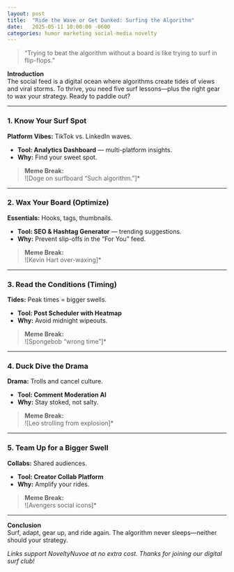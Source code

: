 ```yaml
---
layout: post
title:  "Ride the Wave or Get Dunked: Surfing the Algorithm"
date:   2025-05-11 10:00:00 -0600
categories: humor marketing social-media novelty
---
```


> “Trying to beat the algorithm without a board is like trying to surf in flip-flops.”

**Introduction**  
The social feed is a digital ocean where algorithms create tides of views and viral storms. To thrive, you need five surf lessons—plus the right gear to wax your strategy. Ready to paddle out?

---

### 1. Know Your Surf Spot  
**Platform Vibes:** TikTok vs. LinkedIn waves.  
- **Tool: Analytics Dashboard** — multi-platform insights.  
- **Why:** Find your sweet spot.

> **Meme Break:**  
> ![Doge on surfboard “Such algorithm.”]*

---

### 2. Wax Your Board (Optimize)  
**Essentials:** Hooks, tags, thumbnails.  
- **Tool: SEO & Hashtag Generator** — trending suggestions.  
- **Why:** Prevent slip-offs in the “For You” feed.

> **Meme Break:**  
> ![Kevin Hart over-waxing]*

---

### 3. Read the Conditions (Timing)  
**Tides:** Peak times = bigger swells.  
- **Tool: Post Scheduler with Heatmap**  
- **Why:** Avoid midnight wipeouts.

> **Meme Break:**  
> ![Spongebob “wrong time”]*

---

### 4. Duck Dive the Drama  
**Drama:** Trolls and cancel culture.  
- **Tool: Comment Moderation AI**  
- **Why:** Stay stoked, not salty.

> **Meme Break:**  
> ![Leo strolling from explosion]*

---

### 5. Team Up for a Bigger Swell  
**Collabs:** Shared audiences.  
- **Tool: Creator Collab Platform**  
- **Why:** Amplify your rides.

> **Meme Break:**  
> ![Avengers social icons]*

---

**Conclusion**  
Surf, adapt, gear up, and ride again. The algorithm never sleeps—neither should your strategy.

*Links support NoveltyNuvoe at no extra cost. Thanks for joining our digital surf club!*  

